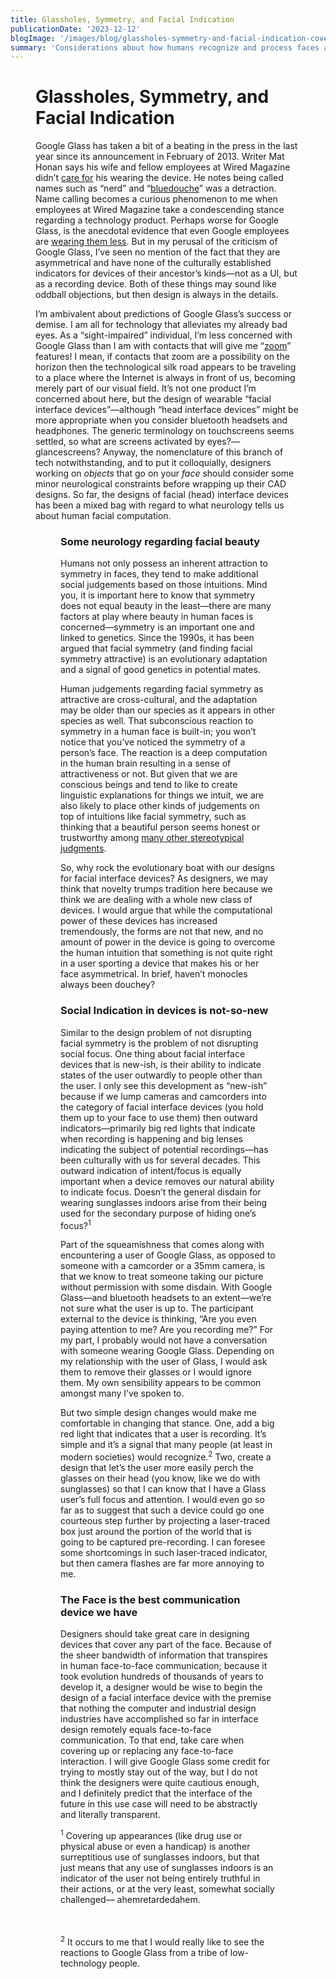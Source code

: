 ```yaml
---
title: Glassholes, Symmetry, and Facial Indication
publicationDate: '2023-12-12'
blogImage: '/images/blog/glassholes-symmetry-and-facial-indication-cover.jpg'
summary: 'Considerations about how humans recognize and process faces and focus, present a hurdle for Google Glass in its current form.'
---
```


<script>
    const path = '/blog/glassholes-symmetry-and-facial-indication/';
    import Figure from '$lib/components/Figure.svelte';
</script>

<Figure imgUrl="/images/blog/glassholes-symmetry-and-facial-indication-cover.jpg" altname="Article cover" caption="They look totally normal." figClass="title"/>

# Glassholes, Symmetry, and Facial Indication

Google Glass has taken a bit of a beating in the press in the last year since its announcement in February of 2013. Writer Mat Honan says his wife and fellow employees at Wired Magazine didn’t [care for](http://www.wired.com/gadgetlab/2013/12/glasshole/all/1) his wearing the device. He notes being called names such as “nerd” and “[bluedouche](http://www.urbandictionary.com/define.php?term=bluedouche)” was a detraction. Name calling becomes a curious phenomenon to me when employees at Wired Magazine take a condescending stance regarding a technology product. Perhaps worse for Google Glass, is the anecdotal evidence that even Google employees are [wearing them less](http://daringfireball.net/linked/2014/01/02/scoble-glass). But in my perusal of the criticism of Google Glass, I’ve seen no mention of the fact that they are asymmetrical and have none of the culturally established indicators for devices of their ancestor’s kinds—not as a UI, but as a recording device. Both of these things may sound like oddball objections, but then design is always in the details.

I’m ambivalent about predictions of Google Glass’s success or demise. I am all for technology that alleviates my already bad eyes. As a “sight-impaired” individual, I’m less concerned with Google Glass than I am with contacts that will give me “[zoom](http://www.popsci.com/science/article/2013-07/zoomable-contact-lenses-let-you-magnify-stuff-3x)” features! I mean, if contacts that zoom are a possibility on the horizon then the technological silk road appears to be traveling to a place where the Internet is always in front of us, becoming merely part of our visual field. It’s not one product I’m concerned about here, but the design of wearable “facial interface devices”—although “head interface devices” might be more appropriate when you consider bluetooth headsets and headphones. The generic terminology on touchscreens seems settled, so what are screens activated by eyes?— glancescreens? Anyway, the nomenclature of this branch of tech notwithstanding, and to put it colloquially, designers working on _objects_ that go on your _face_ should consider some minor neurological constraints before wrapping up their CAD designs. So far, the designs of facial (head) interface devices has been a mixed bag with regard to what neurology tells us about human facial computation.

<Figure imgUrl="/images/blog/head-device-designs.png" altname="Head device designs" caption="Asymmetrical designs have been historically douchey." figClass="normal"/>

### Some neurology regarding facial beauty

Humans not only possess an inherent attraction to symmetry in faces, they tend to make additional social judgements based on those intuitions. Mind you, it is important here to know that symmetry does not equal beauty in the least—there are many factors at play where beauty in human faces is concerned—symmetry is an important one and linked to genetics. Since the 1990s, it has been argued that facial symmetry (and finding facial symmetry attractive) is an evolutionary adaptation and a signal of good genetics in potential mates.

Human judgements regarding facial symmetry as attractive are cross-cultural, and the adaptation may be older than our species as it appears in other species as well. That subconscious reaction to symmetry in a human face is built-in; you won’t notice that you’ve noticed the symmetry of a person’s face. The reaction is a deep computation in the human brain resulting in a sense of attractiveness or not. But given that we are conscious beings and tend to like to create linguistic explanations for things we intuit, we are also likely to place other kinds of judgements on top of intuitions like facial symmetry, such as thinking that a beautiful person seems honest or trustworthy among [many other stereotypical judgments](http://www.spring.org.uk/2011/08/10-pleasures-and-pains-of-being-beautiful.php).

So, why rock the evolutionary boat with our designs for facial interface devices? As designers, we may think that novelty trumps tradition here because we think we are dealing with a whole new class of devices. I would argue that while the computational power of these devices has increased tremendously, the forms are not that new, and no amount of power in the device is going to overcome the human intuition that something is not quite right in a user sporting a device that makes his or her face asymmetrical. In brief, haven’t monocles always been douchey?

### Social Indication in devices is not-so-new

Similar to the design problem of not disrupting facial symmetry is the problem of not disrupting social focus. One thing about facial interface devices that is new-ish, is their ability to indicate states of the user outwardly to people other than the user. I only see this development as “new-ish” because if we lump cameras and camcorders into the category of facial interface devices (you hold them up to your face to use them) then outward indicators—primarily big red lights that indicate when recording is happening and big lenses indicating the subject of potential recordings—has been culturally with us for several decades. This outward indication of intent/focus is equally important when a device removes our natural ability to indicate focus. Doesn’t the general disdain for wearing sunglasses indoors arise from their being used for the secondary purpose of hiding one’s focus?<sup>1</sup>

Part of the squeamishness that comes along with encountering a user of Google Glass, as opposed to someone with a camcorder or a 35mm camera, is that we know to treat someone taking our picture without permission with some disdain. With Google Glass—and bluetooth headsets to an extent—we’re not sure what the user is up to. The participant external to the device is thinking, “Are you even paying attention to me? Are you recording me?” For my part, I probably would not have a conversation with someone wearing Google Glass. Depending on my relationship with the user of Glass, I would ask them to remove their glasses or I would ignore them. My own sensibility appears to be common amongst many I’ve spoken to.

But two simple design changes would make me comfortable in changing that stance. One, add a big red light that indicates that a user is recording. It’s simple and it’s a signal that many people (at least in modern societies) would recognize.<sup>2</sup> Two, create a design that let’s the user more easily perch the glasses on their head (you know, like we do with sunglasses) so that I can know that I have a Glass user’s full focus and attention. I would even go so far as to suggest that such a device could go one courteous step further by projecting a laser-traced box just around the portion of the world that is going to be captured pre-recording. I can foresee some shortcomings in such laser-traced indicator, but then camera flashes are far more annoying to me.

### The Face is the best communication device we have

Designers should take great care in designing devices that cover any part of the face. Because of the sheer bandwidth of information that transpires in human face-to-face communication; because it took evolution hundreds of thousands of years to develop it, a designer would be wise to begin the design of a facial interface device with the premise that nothing the computer and industrial design industries have accomplished so far in interface design remotely equals face-to-face communication. To that end, take care when covering up or replacing any face-to-face interaction. I will give Google Glass some credit for trying to mostly stay out of the way, but I do not think the designers were quite cautious enough, and I definitely predict that the interface of the future in this use case will need to be abstractly and literally transparent.

<sup>1</sup> Covering up appearances (like drug use or physical abuse or even a handicap) is another surreptitious use of sunglasses indoors, but that just means that any use of sunglasses indoors is an indicator of the user not being entirely truthful in their actions, or at the very least, somewhat socially challenged— ahemretardedahem.

<br/><br/><sup>2</sup> It occurs to me that I would really like to see the reactions to Google Glass from a tribe of low-technology people.
